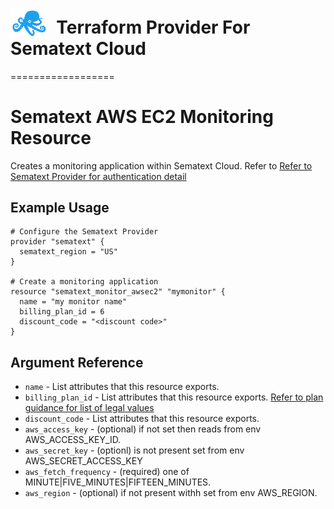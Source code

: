 # <img src="../assets/octi-blue.png" valign="bottom" width="60px"/>**&nbsp;&nbsp;Terraform Provider For Sematext Cloud**
==================

# Sematext AWS EC2 Monitoring Resource

Creates a monitoring application within Sematext Cloud. 
Refer to [Refer to Sematext Provider for authentication detail](../index.md) 

## Example Usage

```hcl
# Configure the Sematext Provider
provider "sematext" {
  sematext_region = "US"
}

# Create a monitoring application
resource "sematext_monitor_awsec2" "mymonitor" {
  name = "my monitor name"
  billing_plan_id = 6
  discount_code = "<discount code>"
}
```

## Argument Reference

* `name` - List attributes that this resource exports.
* `billing_plan_id` - List attributes that this resource exports. [Refer to plan guidance for list of legal values](../guides/plans.md) 
* `discount_code` - List attributes that this resource exports.
* `aws_access_key` - (optional) if not set then reads from env AWS_ACCESS_KEY_ID.
* `aws_secret_key` - (optionl) is not present set from env AWS_SECRET_ACCESS_KEY
* `aws_fetch_frequency` - (required) one of MINUTE|FIVE_MINUTES|FIFTEEN_MINUTES.
* `aws_region` - (optional) if not present withh set from env AWS_REGION.


